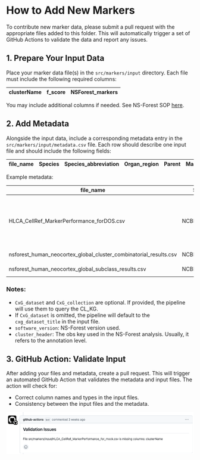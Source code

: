 # How to Add New Markers

To contribute new marker data, please submit a pull request with the appropriate files added to this folder. This will automatically trigger a set of GitHub Actions to validate the data and report any issues.

## 1. Prepare Your Input Data

Place your marker data file(s) in the `src/markers/input` directory. Each file must include the following required columns:

| clusterName | f_score | NSForest_markers | 
|-------------|---------|------------------|

You may include additional columns if needed. See NS-Forest SOP [here](https://docs.google.com/document/d/1gkBGF5EIATI_ki0hRjC99irbr7dsuLFk/edit).

## 2. Add Metadata

Alongside the input data, include a corresponding metadata entry in the `src/markers/input/metadata.csv` file. Each row should describe one input file and should include the following fields:

| file_name | Species | Species_abbreviation | Organ_region | Parent | Marker_set_xref | CxG_collection | CxG_dataset | software_version | cluster_header |
|-----------|---------|----------------------|--------------|--------|-----------------|----------------|-------------|------------------|----------------|

Example metadata:

| file_name                                                         | Species        | Species_abbreviation | Organ_region   | Parent     | Marker_set_xref                         | CxG_collection                                                                    | CxG_dataset                                                               | software_version | cluster_header |
|-------------------------------------------------------------------|----------------|----------------------|----------------|------------|-----------------------------------------|-----------------------------------------------------------------------------------|---------------------------------------------------------------------------|------------------|----------------|
| HLCA_CellRef_MarkerPerformance_forDOS.csv                         | NCBITaxon:9606 | Human                | UBERON:0002048 | SO:0001260 | https://doi.org/10.5281/zenodo.11165918 | https://cellxgene.cziscience.com/collections/6f6d381a-7701-4781-935c-db10d30de293 | *An integrated cell atlas of the human lung in health and disease (core)* |                  |                |
| nsforest_human_neocortex_global_cluster_combinatorial_results.csv | NCBITaxon:9606 | Human                | UBERON:0001950 | SO:0001260 | https://doi.org/10.5281/zenodo.11165918 | https://cellxgene.cziscience.com/collections/d17249d2-0e6e-4500-abb8-e6c93fa1ac6f |                                                                           |                  | cluster        |
| nsforest_human_neocortex_global_subclass_results.csv              | NCBITaxon:9606 | Human                | UBERON:0001950 | SO:0001260 | https://doi.org/10.5281/zenodo.11165918 | https://cellxgene.cziscience.com/collections/d17249d2-0e6e-4500-abb8-e6c93fa1ac6f |                                                                           |                  | subclass       |

### Notes:
- `CxG_dataset` and `CxG_collection` are optional. If provided, the pipeline will use them to query the CL_KG.
- If `CxG_dataset` is omitted, the pipeline will default to the `cxg_dataset_title` in the input file.
- `software_version`: NS-Forest version used.
- `cluster_header`: The obs key used in the NS-Forest analysis. Usually, it refers to the annotation level.

## 3. GitHub Action: Validate Input
After adding your files and metadata, create a pull request. This will trigger an automated GitHub Action that validates the metadata and input files. The action will check for:

- Correct column names and types in the input files.
- Consistency between the input files and the metadata.

<img src="../../../docs/images/github_action_validate_input.png" alt="GitHub Action Validate Input" width="600"/>

